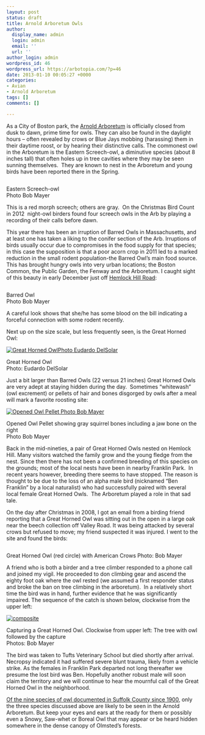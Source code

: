 ```yaml
---
layout: post
status: draft
title: Arnold Arboretum Owls
author:
  display_name: admin
  login: admin
  email: ''
  url: ''
author_login: admin
wordpress_id: 46
wordpress_url: https://arbotopia.com/?p=46
date: 2013-01-10 00:05:27 +0000
categories:
- Avian
- Arnold Arboretum
tags: []
comments: []

---
```

<p>As a City of Boston park, the <a href="http://www.arboretum.harvard.edu:80/">Arnold Arboretum</a> is officially closed from dusk to dawn, prime time for owls. They can also be found in the daylight hours – often revealed by crows or Blue Jays mobbing (harassing) them in their daytime roost, or by hearing their distinctive calls. The commonest owl in the Arboretum is the Eastern Screech-owl, a diminutive species (about 8 inches tall) that often holes up in tree cavities where they may be seen sunning themselves.  They are known to nest in the Arboretum and young birds have been reported there in the Spring.</p>

<p><!-- wp:image {"id":30,"linkDestination":"custom"} --></p>
<a href="https://web.archive.org/web/20150905210114/http://www.arbotopia.com/arboretums-owls/p1290535/"><img src="https://web.archive.org/web/20150905210114im_/http://www.arbotopia.com/wp-content/uploads/2012/12/P1290535-1024x917.jpg" alt="" class="wp-image-30"/></a>

<p>Eastern Screech-owl<br>Photo Bob Mayer</p>

<p>This is a red morph screech; others are gray.  On the Christmas Bird Count in 2012  night-owl birders found four screech owls in the Arb by playing a recording of their calls before dawn.</p>

<p>This year there has been an irruption of Barred Owls in Massachusetts, and at least one has taken a liking to the conifer section of the Arb. Irruptions of birds usually occur due to compromises in the food supply for that species; in this case the supposition is that a poor acorn crop in 2011 led to a marked reduction in the small rodent population-the Barred Owl’s main food source. This has brought hungry owls into very urban locations; the Boston Common, the Public Garden, the Fenway and the Arboretum. I caught sight of this beauty in early December just off <a href="https://web.archive.org/web/20150905210114/http://arboretum.harvard.edu/plants/featured-plants/hemlock-hill/" target="_blank" rel="noreferrer noopener">Hemlock Hill Road</a>:</p>

<p><!-- wp:image {"id":35,"linkDestination":"custom"} --></p>
<a href="https://web.archive.org/web/20150905210114/http://www.arbotopia.com/arnold-arboretum-owls/p1020996-2/"><img src="https://web.archive.org/web/20150905210114im_/http://www.arbotopia.com/wp-content/uploads/2012/12/P1020996-792x1024.jpg" alt="" class="wp-image-35"/></a>

<p>Barred Owl<br>Photo Bob Mayer</p>

<p>A careful look shows that she/he has some blood on the bill indicating a forceful connection with some rodent recently.</p>

<p>Next up on the size scale, but less frequently seen, is the Great Horned Owl:</p>

<p><!-- wp:image {"id":51,"linkDestination":"custom"} --></p>
<a href="https://web.archive.org/web/20150905210114/http://www.arbotopia.com/arnold-arboretum-owls/papa/"><img src="https://web.archive.org/web/20150905210114im_/http://www.arbotopia.com/wp-content/uploads/2012/12/papa.jpg" alt="Great Horned OwlPhoto Eudardo DelSolar" class="wp-image-51"/></a>

<p>Great Horned Owl<br>Photo: Eudardo DelSolar</p>

<p>Just a bit larger than Barred Owls (22 versus 21 inches) Great Horned Owls are very adept at staying hidden during the day.  Sometimes “whitewash” (owl excrement) or pellets of hair and bones disgorged by owls after a meal will mark a favorite roosting site:</p>

<p><!-- wp:image {"id":37,"linkDestination":"custom"} --></p>
<a href="https://web.archive.org/web/20150905210114/http://www.arbotopia.com/arnold-arboretum-owls/p1180833/"><img src="https://web.archive.org/web/20150905210114im_/http://www.arbotopia.com/wp-content/uploads/2012/12/P1180833-1018x1024.jpg" alt="Opened Owl Pellet Photo Bob Mayer" class="wp-image-37"/></a>

<p>Opened Owl Pellet showing gray squirrel bones including a jaw bone on the right<br>Photo Bob Mayer</p>

<p>Back in the mid-nineties, a pair of Great Horned Owls nested on Hemlock Hill. Many visitors watched the family grow and the young fledge from the nest. Since then there has not been a confirmed breeding of this species on the grounds; most of the local nests have been in nearby Franklin Park.  In recent years however, breeding there seems to have stopped. The reason is thought to be due to the loss of an alpha male bird (nicknamed “Ben Franklin” by a local naturalist) who had successfully paired with several local female Great Horned Owls.  The Arboretum played a role in that sad tale.</p>

<p>On the day after Christmas in 2008, I got an email from a birding friend reporting that a Great Horned Owl was sitting out in the open in a large oak near the beech collection off Valley Road. It was being attacked by several crows but refused to move; my friend suspected it was injured. I went to the site and found the birds:</p>

<p><!-- wp:image {"id":38,"linkDestination":"custom"} --></p>
<a href="https://web.archive.org/web/20150905210114/http://www.arbotopia.com/arnold-arboretum-owls/p1220371/"><img src="https://web.archive.org/web/20150905210114im_/http://www.arbotopia.com/wp-content/uploads/2012/12/P1220371-995x1024.jpg" alt="" class="wp-image-38"/></a>

<p>Great Horned Owl (red circle) with American Crows Photo: Bob Mayer</p>

<p>A friend who is both a birder and a tree climber responded to a phone call and joined my vigil. He proceeded to don climbing gear and ascend the eighty foot oak where the owl rested (we assumed a first responder status and broke the ban on tree climbing in the arboretum).  In a relatively short time the bird was in hand, further evidence that he was significantly impaired. The sequence of the catch is shown below, clockwise from the upper left:</p>

<p><!-- wp:image {"id":56,"linkDestination":"custom"} --></p>
<a href="https://web.archive.org/web/20150905210114/http://www.arbotopia.com/arnold-arboretum-owls/composite/"><img src="https://web.archive.org/web/20150905210114im_/http://www.arbotopia.com/wp-content/uploads/2013/01/composite.jpg" alt="composite" class="wp-image-56"/></a>

<p>Capturing a Great Horned Owl. Clockwise from upper left: The tree with owl followed by the capture<br>Photos: Bob Mayer</p>

<p>The bird was taken to Tufts Veterinary School but died shortly after arrival. Necropsy indicated it had suffered severe blunt trauma, likely from a vehicle strike. As the females in Franklin Park departed not long thereafter we presume the lost bird was Ben. Hopefully another robust male will soon claim the territory and we will continue to hear the mournful call of the Great Horned Owl in the neighborhood.</p>

<p><a href="https://web.archive.org/web/20150905210114/http://ebird.org/ebird/GuideMe?step=saveChoices&getLocations=counties&parentState=US-MA&bMonth=01&bYear=1900&eMonth=12&eYear=2013&reportType=location&counties=US-MA-025&continue.x=24&continue.y=12" target="_blank" rel="noreferrer noopener">Of the nine species of owl documented in Suffolk County since 1900</a>, only the three species discussed above are likely to be seen in the Arnold Arboretum. But keep your eyes and ears at the ready for them or possibly even a Snowy, Saw-whet or Boreal Owl that may appear or be heard hidden somewhere in the dense canopy of Olmsted’s forests.</p>